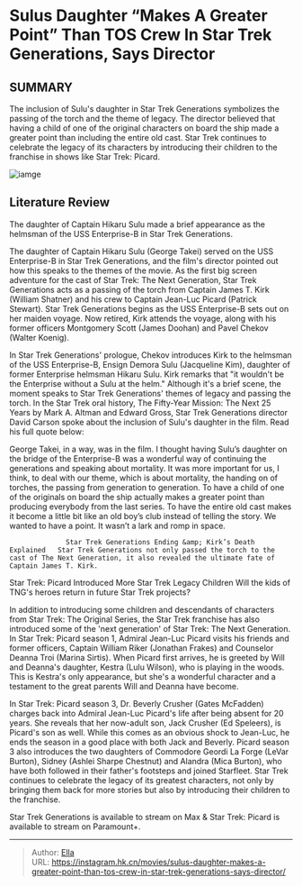 # Sulus Daughter “Makes A Greater Point” Than TOS Crew In Star Trek Generations, Says Director


## SUMMARY 



  The inclusion of Sulu&#39;s daughter in Star Trek Generations symbolizes the passing of the torch and the theme of legacy.   The director believed that having a child of one of the original characters on board the ship made a greater point than including the entire old cast.   Star Trek continues to celebrate the legacy of its characters by introducing their children to the franchise in shows like Star Trek: Picard.  

![iamge](https://static1.srcdn.com/wordpress/wp-content/uploads/2024/01/demora-sulu-kirk-and-picard-from-generations.jpg)

## Literature Review

The daughter of Captain Hikaru Sulu made a brief appearance as the helmsman of the USS Enterprise-B in Star Trek Generations.




The daughter of Captain Hikaru Sulu (George Takei) served on the USS Enterprise-B in Star Trek Generations, and the film&#39;s director pointed out how this speaks to the themes of the movie. As the first big screen adventure for the cast of Star Trek: The Next Generation, Star Trek Generations acts as a passing of the torch from Captain James T. Kirk (William Shatner) and his crew to Captain Jean-Luc Picard (Patrick Stewart). Star Trek Generations begins as the USS Enterprise-B sets out on her maiden voyage. Now retired, Kirk attends the voyage, along with his former officers Montgomery Scott (James Doohan) and Pavel Chekov (Walter Koenig).




In Star Trek Generations&#39; prologue, Chekov introduces Kirk to the helmsman of the USS Enterprise-B, Ensign Demora Sulu (Jacqueline Kim), daughter of former Enterprise helmsman Hikaru Sulu. Kirk remarks that &#34;it wouldn&#39;t be the Enterprise without a Sulu at the helm.&#34; Although it&#39;s a brief scene, the moment speaks to Star Trek Generations&#39; themes of legacy and passing the torch. In the Star Trek oral history, The Fifty-Year Mission: The Next 25 Years by Mark A. Altman and Edward Gross, Star Trek Generations director David Carson spoke about the inclusion of Sulu&#39;s daughter in the film. Read his full quote below:


George Takei, in a way, was in the film. I thought having Sulu’s daughter on the bridge of the Enterprise-B was a wonderful way of continuing the generations and speaking about mortality. It was more important for us, I think, to deal with our theme, which is about mortality, the handing on of torches, the passing from generation to generation. To have a child of one of the originals on board the ship actually makes a greater point than producing everybody from the last series. To have the entire old cast makes it become a little bit like an old boy’s club instead of telling the story. We wanted to have a point. It wasn’t a lark and romp in space.





                  Star Trek Generations Ending &amp; Kirk’s Death Explained   Star Trek Generations not only passed the torch to the cast of The Next Generation, it also revealed the ultimate fate of Captain James T. Kirk.   


 Star Trek: Picard Introduced More Star Trek Legacy Children 
Will the kids of TNG&#39;s heroes return in future Star Trek projects?
         

In addition to introducing some children and descendants of characters from Star Trek: The Original Series, the Star Trek franchise has also introduced some of the &#39;next generation&#39; of Star Trek: The Next Generation. In Star Trek: Picard season 1, Admiral Jean-Luc Picard visits his friends and former officers, Captain William Riker (Jonathan Frakes) and Counselor Deanna Troi (Marina Sirtis). When Picard first arrives, he is greeted by Will and Deanna&#39;s daughter, Kestra (Lulu Wilson), who is playing in the woods. This is Kestra&#39;s only appearance, but she&#39;s a wonderful character and a testament to the great parents Will and Deanna have become.




In Star Trek: Picard season 3, Dr. Beverly Crusher (Gates McFadden) charges back into Admiral Jean-Luc Picard&#39;s life after being absent for 20 years. She reveals that her now-adult son, Jack Crusher (Ed Speleers), is Picard&#39;s son as well. While this comes as an obvious shock to Jean-Luc, he ends the season in a good place with both Jack and Beverly. Picard season 3 also introduces the two daughters of Commodore Geordi La Forge (LeVar Burton), Sidney (Ashlei Sharpe Chestnut) and Alandra (Mica Burton), who have both followed in their father&#39;s footsteps and joined Starfleet. Star Trek continues to celebrate the legacy of its greatest characters, not only by bringing them back for more stories but also by introducing their children to the franchise.



Star Trek Generations is available to stream on Max &amp; Star Trek: Picard is available to stream on Paramount&#43;.









---

> Author: [Ella](https://instagram.hk.cn/)  
> URL: https://instagram.hk.cn/movies/sulus-daughter-makes-a-greater-point-than-tos-crew-in-star-trek-generations-says-director/  

